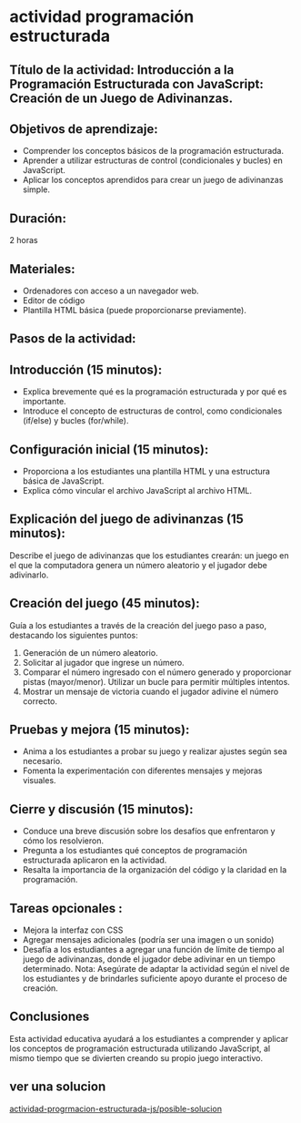 # actividad programación estructurada
## Título de la actividad: Introducción a la Programación Estructurada con JavaScript: Creación de un Juego de Adivinanzas.

## Objetivos de aprendizaje:

- Comprender los conceptos básicos de la programación estructurada.
- Aprender a utilizar estructuras de control (condicionales y bucles) en JavaScript.
- Aplicar los conceptos aprendidos para crear un juego de adivinanzas simple.

## Duración:
2 horas

## Materiales:

- Ordenadores  con acceso a un navegador web.
- Editor de código 
- Plantilla HTML básica (puede proporcionarse previamente).
## Pasos de la actividad:

## Introducción (15 minutos):

- Explica brevemente qué es la programación estructurada y por qué es importante.
- Introduce el concepto de estructuras de control, como condicionales (if/else) y bucles (for/while).

## Configuración inicial (15 minutos):

- Proporciona a los estudiantes una plantilla HTML y una estructura básica de JavaScript.
- Explica cómo vincular el archivo JavaScript al archivo HTML.
## Explicación del juego de adivinanzas (15 minutos):

Describe el juego de adivinanzas que los estudiantes crearán: un juego en el que la computadora genera un número aleatorio y el jugador debe adivinarlo.
## Creación del juego (45 minutos):

Guía a los estudiantes a través de la creación del juego paso a paso, destacando los siguientes puntos:
1. Generación de un número aleatorio.
2.  Solicitar al jugador que ingrese un número.
3.  Comparar el número ingresado con el número generado y proporcionar pistas (mayor/menor).
Utilizar un bucle para permitir múltiples intentos.
4. Mostrar un mensaje de victoria cuando el jugador adivine el número correcto.
## Pruebas y mejora (15 minutos):

- Anima a los estudiantes a probar su juego y realizar ajustes según sea necesario.
- Fomenta la experimentación con diferentes mensajes y mejoras visuales.
## Cierre y discusión (15 minutos):

- Conduce una breve discusión sobre los desafíos que enfrentaron y cómo los resolvieron.
- Pregunta a los estudiantes qué conceptos de programación estructurada aplicaron en la actividad.
- Resalta la importancia de la organización del código y la claridad en la programación.
## Tareas opcionales :
- Mejora la interfaz con CSS
- Agregar mensajes adicionales (podría ser una imagen o un sonido)
- Desafía a los estudiantes a agregar una función de límite de tiempo al juego de adivinanzas, donde el jugador debe adivinar en un tiempo determinado.
Nota: Asegúrate de adaptar la actividad según el nivel de los estudiantes y de brindarles suficiente apoyo durante el proceso de creación.

## Conclusiones
Esta actividad educativa ayudará a los estudiantes a comprender y aplicar los conceptos de programación estructurada utilizando JavaScript, al mismo tiempo que se divierten creando su propio juego interactivo.
## ver una solucion
[actividad-progrmacion-estructurada-js/posible-solucion](https://canodelacuadra.github.io/actividad-progrmacion-estructurada-js/posible-solucion/)